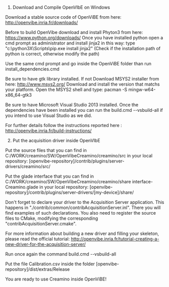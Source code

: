 1) Download and Compile OpenVIbE on Windows

Download a stable source code of OpenViBE from here: http://openvibe.inria.fr/downloads/

Before to build OpenVibe download and install Phyton3 from here: https://www.python.org/downloads/ 
Once you have installed python open a cmd prompt as administrator and install jinja2 in this way:
type "c:\python3X\Scripts\pip.exe install jinja2" (Check if the installation path of python is correct, 
otherwise modify the path)

Use the same cmd prompt and go inside the OpenViBE folder than run install_dependencies.cmd

Be sure to have gtk library installed. If not Download MSYS2 installer from here: http://www.msys2.org/
Download and install the version that matchs your platform. Open the MSYS2 shell and type: pacman -S mingw-w64-x86_64-gtk3

Be sure to have Microsoft Visual Studio 2013 installed.
Once the dependencies have been installed you can run the build.cmd --vsbuild-all if you intend to use Visual Studio as we did.

For further details follow the instructions reported here : http://openvibe.inria.fr/build-instructions/


2) Put the acquisition driver inside OpenVIbE

Put the source files that you can find in C:/WORK/creamino/SW/OpenVibeCreamino/creamino/src
in your local repository:
[openvibe-repository]/contrib/plugins/server-drivers/creamino/src/ 

Put the glade interface that you can find in C:/WORK/creamino/SW/OpenVibeCreamino/creamino/share interface-Creamino.glade in your local repository:
[openvibe-repository]/contrib/plugins/server-drivers/[my-device]/share/

Don't forget to declare your driver to the Acquisition Server application.
This happens in "./contrib/common/contribAcquisitionServer.inl". There you 
will find examples of such declarations. You also need to register the source
files to CMake, modifying the corresponding "contribAcquisitionServer.cmake".

For more information about building a new driver and filling your skeleton, please read the official tutorial:
http://openvibe.inria.fr/tutorial-creating-a-new-driver-for-the-acquisition-server/

Run once again the command build.cmd --vsbuild-all

Put the file Calibration.csv inside the folder [openvibe-repository]/dist/extras/Release

You are ready to use Creamino inside OpenViBE!